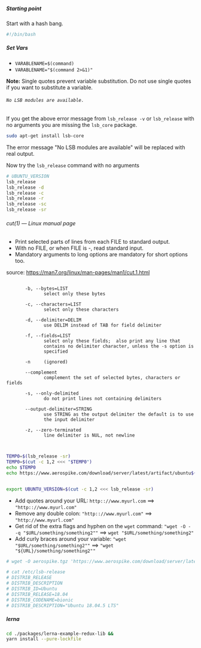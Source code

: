 ##### Starting point

Start with a hash bang.

```bash
#!/bin/bash
```

##### Set Vars

- `VARABLENAME=$(command)`
- `VARABLENAME="$(command 2>&1)"`

**Note:** Single quotes prevent variable substitution. Do not use single quotes if you want to substitute a variable.

###### `No LSB modules are available.`

If you get the above error message from `lsb_release -v` or `lsb_release` with no arguments you are missing the `lsb_core` package.

```bash
sudo apt-get install lsb-core
```

The error message "No LSB modules are available" will be replaced with real output.

Now try the `lsb_release` command with no arguments

```bash
# UBUNTU_VERSION
lsb_release
lsb_release -d
lsb_release -c
lsb_release -r
lsb_release -sc
lsb_release -sr
```

###### cut(1) — Linux manual page

- Print selected parts of lines from each FILE to standard output.
- With no FILE, or when FILE is -, read standard input.
- Mandatory arguments to long options are mandatory for short
  options too.

source: https://man7.org/linux/man-pages/man1/cut.1.html

```

       -b, --bytes=LIST
              select only these bytes

       -c, --characters=LIST
              select only these characters

       -d, --delimiter=DELIM
              use DELIM instead of TAB for field delimiter

       -f, --fields=LIST
              select only these fields;  also print any line that
              contains no delimiter character, unless the -s option is
              specified

       -n     (ignored)

       --complement
              complement the set of selected bytes, characters or fields

       -s, --only-delimited
              do not print lines not containing delimiters

       --output-delimiter=STRING
              use STRING as the output delimiter the default is to use
              the input delimiter

       -z, --zero-terminated
              line delimiter is NUL, not newline
```

```bash


TEMP0=$(lsb_release -sr)
TEMP0=$(cut -c 1,2 <<< "$TEMP0")
echo $TEMP0
echo https://www.aerospike.com/download/server/latest/artifact/ubuntu${TEMP0}


export UBUNTU_VERSION=$(cut -c 1,2 <<< lsb_release -sr)
```

- Add quotes around your URL: `http:://www.myurl.com` ==> `"http:://www.myurl.com"`
- Remove any double colon: `"http:://www.myurl.com"` ==> `"http://www.myurl.com"`
- Get rid of the extra flags and hyphen on the `wget` command: `"wget -O - -q "$URL/something/something2""` ==> `wget "$URL/something/something2"`
- Add curly braces around your variable: `"wget "$URL/something/something2""` ==> `"wget "${URL}/something/something2""`

```bash
# wget -O aerospike.tgz 'https://www.aerospike.com/download/server/latest/artifact/'

# cat /etc/lsb-release
# DISTRIB_RELEASE
# DISTRIB_DESCRIPTION
# DISTRIB_ID=Ubuntu
# DISTRIB_RELEASE=18.04
# DISTRIB_CODENAME=bionic
# DISTRIB_DESCRIPTION="Ubuntu 18.04.5 LTS"

```

##### lerna

```bash
cd ./packages/lerna-example-redux-lib &&
yarn install --pure-lockfile
```
